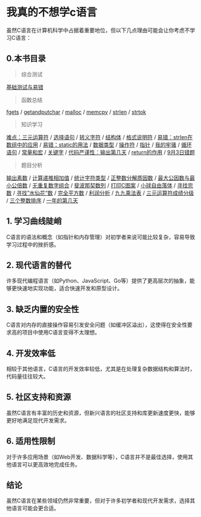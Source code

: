 # 我真的不想学c语言

虽然C语言在计算机科学中占据着重要地位，但以下几点理由可能会让你考虑不学习C语言：

## 0.本书目录

> 综合测试

[基础测试与易错](./综合测试/基础测试与易错)

> 函数总结

[fgets](./函数总结/fgets) / [getandputchar](./函数总结/getandputchar) / [malloc](./函数总结/malloc) / [memcpy](./函数总结/memcpy) / [strlen](./函数总结/strlen) / [strtok](./函数总结/strtok)

> 知识学习

[难点：三元运算符](./知识学习/难点：三元运算符) / [选择语句](./知识学习/选择语句) / [转义字符](./知识学习/转义字符) / [结构体](./知识学习/结构体) / [格式说明符](./知识学习/格式说明符) / [易错：strlen在数组中的应用](./知识学习/易错：strlen在数组中的应用) / [易错：static的用法](./知识学习/易错：static的用法) / [数据类型](./知识学习/数据类型) / [操作符](./知识学习/操作符) / [指针](./知识学习/指针) / [我的牢骚](./知识学习/我的牢骚) / [循环语句](./知识学习/循环语句) / [常量和宏](./知识学习/常量和宏) / [关键字](./知识学习/关键字) / [代码严谨性：输出第几天](./知识学习/代码严谨性：输出第几天) / [return的作用](./知识学习/return的作用) / [9月3日错题](./知识学习/9月3日错题)

> 题目分析

[输出素数](./题目分析/输出素数) / [计算递推相加值](./题目分析/计算递推相加值) / [统计字符类型](./题目分析/统计字符类型) / [正整数分解质因数](./题目分析/正整数分解质因数) / [最大公因数与最小公倍数](./题目分析/最大公因数与最小公倍数) / [无重复数字组合](./题目分析/无重复数字组合) / [斐波那契数列](./题目分析/斐波那契数列) / [打印C图案](./题目分析/打印C图案) / [小球自由落体](./题目分析/小球自由落体) / [寻找完数](./题目分析/寻找完数) / [寻找”水仙花“数](./题目分析/寻找”水仙花“数) / [完全平方数](./题目分析/完全平方数) / [利润分析](./题目分析/利润分析) / [九九乘法表](./题目分析/九九乘法表) / [三元运算符成绩分级](./题目分析/三元运算符成绩分级) / [三个整数排序](./题目分析/三个整数排序) / [一年的第几天](./题目分析/一年的第几天)

## 1. 学习曲线陡峭

C语言的语法和概念（如指针和内存管理）对初学者来说可能比较复杂，容易导致学习过程中的挫折感。

## 2. 现代语言的替代

许多现代编程语言（如Python、JavaScript、Go等）提供了更高层次的抽象，能够更快速地实现功能，适合快速开发和原型设计。

## 3. 缺乏内置的安全性

C语言对内存的直接操作容易引发安全问题（如缓冲区溢出），这使得在安全性要求高的项目中使用C语言变得不太理想。

## 4. 开发效率低

相较于其他语言，C语言的开发效率较低，尤其是在处理复杂数据结构和算法时，代码量往往较大。

## 5. 社区支持和资源

虽然C语言有丰富的历史和资源，但新兴语言的社区支持和库更新速度更快，能够更好地满足现代开发需求。

## 6. 适用性限制

对于许多应用场景（如Web开发、数据科学等），C语言并不是最佳选择，使用其他语言可以更高效地完成任务。

## 结论

虽然C语言在某些领域仍然非常重要，但对于许多初学者和现代开发需求，选择其他语言可能会更合适。

